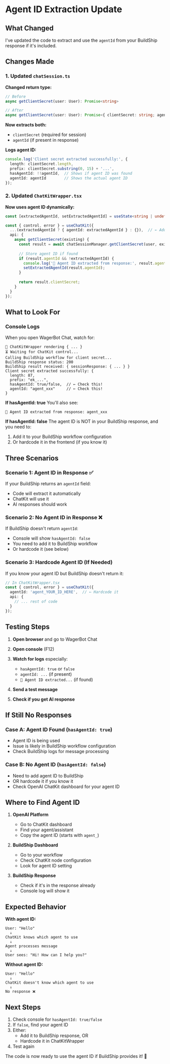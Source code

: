 # Agent ID Extraction Update

## What Changed

I've updated the code to extract and use the `agentId` from your BuildShip response if it's included.

## Changes Made

### 1. Updated `chatSession.ts`

**Changed return type:**
```typescript
// Before
async getClientSecret(user: User): Promise<string>

// After  
async getClientSecret(user: User): Promise<{ clientSecret: string; agentId?: string }>
```

**Now extracts both:**
- `clientSecret` (required for session)
- `agentId` (if present in response)

**Logs agent ID:**
```typescript
console.log('Client secret extracted successfully:', { 
  length: clientSecret.length,
  prefix: clientSecret.substring(0, 15) + '...',
  hasAgentId: !!agentId,  // Shows if agent ID was found
  agentId: agentId        // Shows the actual agent ID
});
```

### 2. Updated `ChatKitWrapper.tsx`

**Now uses agent ID dynamically:**
```typescript
const [extractedAgentId, setExtractedAgentId] = useState<string | undefined>();

const { control, error } = useChatKit({
  ...(extractedAgentId ? { agentId: extractedAgentId } : {}),  // ← Adds agentId if found
  api: {
    async getClientSecret(existing) {
      const result = await chatSessionManager.getClientSecret(user, existing);
      
      // Store agent ID if found
      if (result.agentId && !extractedAgentId) {
        console.log('🎯 Agent ID extracted from response:', result.agentId);
        setExtractedAgentId(result.agentId);
      }
      
      return result.clientSecret;
    }
  }
});
```

## What to Look For

### Console Logs

When you open WagerBot Chat, watch for:

```
🔵 ChatKitWrapper rendering { ... }
⏳ Waiting for ChatKit control...
Calling BuildShip workflow for client secret...
BuildShip response status: 200
BuildShip result received: { sessionResponse: { ... } }
Client secret extracted successfully: { 
  length: 87, 
  prefix: "ek_...",
  hasAgentId: true/false,  // ← Check this!
  agentId: "agent_xxx"     // ← Check this!
}
```

**If hasAgentId: true**
You'll also see:
```
🎯 Agent ID extracted from response: agent_xxx
```

**If hasAgentId: false**
The agent ID is NOT in your BuildShip response, and you need to:
1. Add it to your BuildShip workflow configuration
2. Or hardcode it in the frontend (if you know it)

## Three Scenarios

### Scenario 1: Agent ID in Response ✅
If your BuildShip returns an `agentId` field:
- Code will extract it automatically
- ChatKit will use it
- AI responses should work

### Scenario 2: No Agent ID in Response ❌
If BuildShip doesn't return `agentId`:
- Console will show `hasAgentId: false`
- You need to add it to BuildShip workflow
- Or hardcode it (see below)

### Scenario 3: Hardcode Agent ID (If Needed)

If you know your agent ID but BuildShip doesn't return it:

```typescript
// In ChatKitWrapper.tsx
const { control, error } = useChatKit({
  agentId: 'agent_YOUR_ID_HERE',  // ← Hardcode it
  api: {
    // ... rest of code
  }
});
```

## Testing Steps

1. **Open browser** and go to WagerBot Chat
2. **Open console** (F12)
3. **Watch for logs** especially:
   - `hasAgentId: true` or `false`
   - `agentId: ...` (if present)
   - `🎯 Agent ID extracted...` (if found)

4. **Send a test message**
5. **Check if you get AI response**

## If Still No Responses

### Case A: Agent ID Found (`hasAgentId: true`)
- Agent ID is being used
- Issue is likely in BuildShip workflow configuration
- Check BuildShip logs for message processing

### Case B: No Agent ID (`hasAgentId: false`)
- Need to add agent ID to BuildShip
- OR hardcode it if you know it
- Check OpenAI ChatKit dashboard for your agent ID

## Where to Find Agent ID

1. **OpenAI Platform**
   - Go to ChatKit dashboard
   - Find your agent/assistant
   - Copy the agent ID (starts with `agent_`)

2. **BuildShip Dashboard**
   - Go to your workflow
   - Check ChatKit node configuration
   - Look for agent ID setting

3. **BuildShip Response**
   - Check if it's in the response already
   - Console log will show it

## Expected Behavior

**With agent ID:**
```
User: "Hello"
  ↓
ChatKit knows which agent to use
  ↓
Agent processes message
  ↓
User sees: "Hi! How can I help you?"
```

**Without agent ID:**
```
User: "Hello"
  ↓
ChatKit doesn't know which agent to use
  ↓
No response ❌
```

## Next Steps

1. Check console for `hasAgentId: true/false`
2. If `false`, find your agent ID
3. Either:
   - Add it to BuildShip response, OR
   - Hardcode it in ChatKitWrapper
4. Test again

The code is now ready to use the agent ID if BuildShip provides it! 🚀

